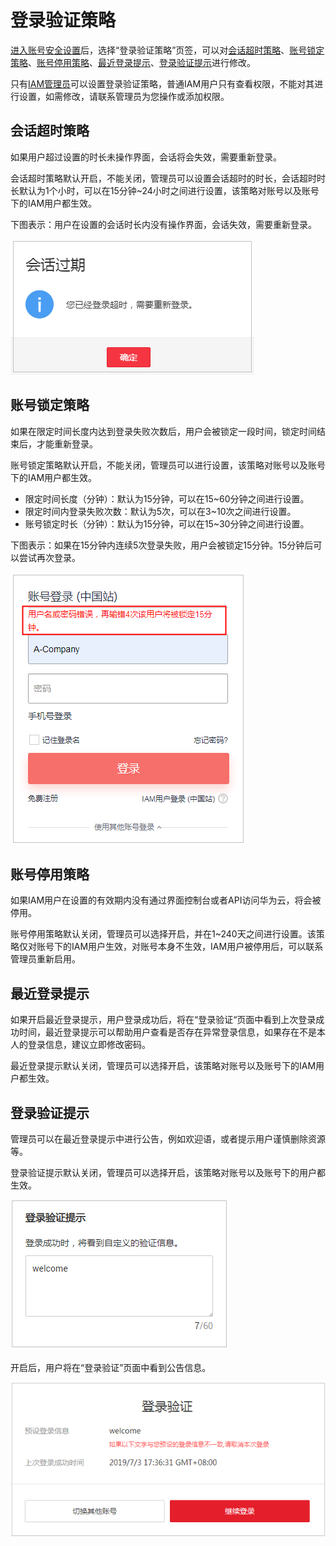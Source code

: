 # 登录验证策略<a name="iam_01_0704"></a>

[进入账号安全设置](账号安全设置概述.md#zh-cn_topic_0179263545_section113256158575)后，选择“登录验证策略”页签，可以对[会话超时策略](#zh-cn_topic_0176803438_section10968105732412)、[账号锁定策略](#zh-cn_topic_0176803438_section13189358)、[账号停用策略](#zh-cn_topic_0176803438_section1694311288250)、[最近登录提示](#zh-cn_topic_0176803438_section446533912253)、[登录验证提示](#zh-cn_topic_0176803438_section733474592515)进行修改。

只有[IAM管理员](https://support.huaweicloud.com/usermanual-iam/zh-cn_topic_0079496985.html)可以设置登录验证策略，普通IAM用户只有查看权限，不能对其进行设置，如需修改，请联系管理员为您操作或添加权限。

## 会话超时策略<a name="zh-cn_topic_0176803438_section10968105732412"></a>

如果用户超过设置的时长未操作界面，会话将会失效，需要重新登录。

会话超时策略默认开启，不能关闭，管理员可以设置会话超时的时长，会话超时时长默认为1个小时，可以在15分钟\~24小时之间进行设置，该策略对账号以及账号下的IAM用户都生效。

下图表示：用户在设置的会话时长内没有操作界面，会话失效，需要重新登录。

![](figures/zh-cn_image_0177213943.png)

## 账号锁定策略<a name="zh-cn_topic_0176803438_section13189358"></a>

如果在限定时间长度内达到登录失败次数后，用户会被锁定一段时间，锁定时间结束后，才能重新登录。

账号锁定策略默认开启，不能关闭，管理员可以进行设置，该策略对账号以及账号下的IAM用户都生效。

-   限定时间长度（分钟）：默认为15分钟，可以在15\~60分钟之间进行设置。
-   限定时间内登录失败次数：默认为5次，可以在3\~10次之间进行设置。
-   账号锁定时长（分钟）：默认为15分钟，可以在15\~30分钟之间进行设置。

下图表示：如果在15分钟内连续5次登录失败，用户会被锁定15分钟。15分钟后可以尝试再次登录。

![](figures/zh-cn_image_0176803442.png)

## 账号停用策略<a name="zh-cn_topic_0176803438_section1694311288250"></a>

如果IAM用户在设置的有效期内没有通过界面控制台或者API访问华为云，将会被停用。

账号停用策略默认关闭，管理员可以选择开启，并在1\~240天之间进行设置。该策略仅对账号下的IAM用户生效，对账号本身不生效，IAM用户被停用后，可以联系管理员重新启用。

## 最近登录提示<a name="zh-cn_topic_0176803438_section446533912253"></a>

如果开启最近登录提示，用户登录成功后，将在“登录验证“页面中看到上次登录成功时间，最近登录提示可以帮助用户查看是否存在异常登录信息，如果存在不是本人的登录信息，建议立即修改密码。

最近登录提示默认关闭，管理员可以选择开启，该策略对账号以及账号下的IAM用户都生效。

## 登录验证提示<a name="zh-cn_topic_0176803438_section733474592515"></a>

管理员可以在最近登录提示中进行公告，例如欢迎语，或者提示用户谨慎删除资源等。

登录验证提示默认关闭，管理员可以选择开启，该策略对账号以及账号下的用户都生效。

![](figures/zh-cn_image_0177715627.png)

开启后，用户将在“登录验证”页面中看到公告信息。

![](figures/zh-cn_image_0177716168.png)

